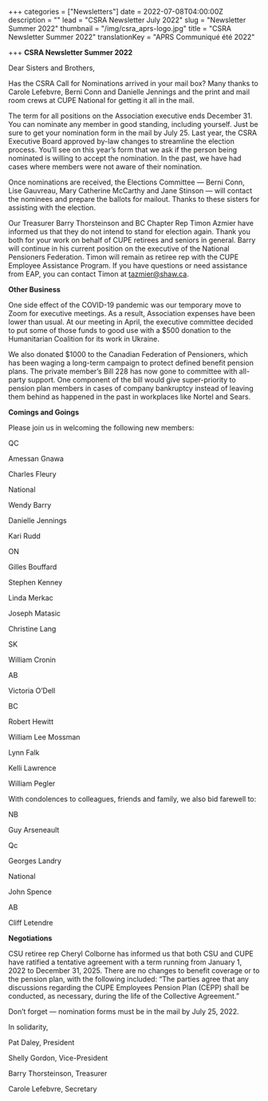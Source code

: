 +++
categories = ["Newsletters"]
date = 2022-07-08T04:00:00Z
description = ""
lead = "CSRA Newsletter July 2022"
slug = "Newsletter Summer 2022"
thumbnail = "/img/csra_aprs-logo.jpg"
title = "CSRA Newsletter Summer 2022"
translationKey = "APRS Communiqué été 2022"

+++
**CSRA Newsletter Summer 2022**

Dear Sisters and Brothers,

Has the CSRA Call for Nominations arrived in your mail box? Many thanks to Carole Lefebvre, Berni Conn and Danielle Jennings and the print and mail room crews at CUPE National for getting it all in the mail.

The term for all positions on the Association executive ends December 31. You can nominate any member in good standing, including yourself. Just be sure to get your nomination form in the mail by July 25. Last year, the CSRA Executive Board approved by-law changes to streamline the election process. You’ll see on this year’s form that we ask if the person being nominated is willing to accept the nomination. In the past, we have had cases where members were not aware of their nomination.

Once nominations are received, the Elections Committee — Berni Conn, Lise Gauvreau, Mary Catherine McCarthy and Jane Stinson — will contact the nominees and prepare the ballots for mailout. Thanks to these sisters for assisting with the election.

Our Treasurer Barry Thorsteinson and BC Chapter Rep Timon Azmier have informed us that they do not intend to stand for election again. Thank you both for your work on behalf of CUPE retirees and seniors in general. Barry will continue in his current position on the executive of the National Pensioners Federation. Timon will remain as retiree rep with the CUPE Employee Assistance Program. If you have questions or need assistance from EAP, you can contact Timon at [tazmier@shaw.ca](mailto:tazmier@shaw.ca).

**Other Business**

One side effect of the COVID-19 pandemic was our temporary move to Zoom for executive meetings. As a result, Association expenses have been lower than usual. At our meeting in April, the executive committee decided to put some of those funds to good use with a $500 donation to the Humanitarian Coalition for its work in Ukraine.

We also donated $1000 to the Canadian Federation of Pensioners, which has been waging a long-term campaign to protect defined benefit pension plans. The private member’s Bill 228 has now gone to committee with all-party support. One component of the bill would give super-priority to pension plan members in cases of company bankruptcy instead of leaving them behind as happened in the past in workplaces like Nortel and Sears.

**Comings and Goings**

Please join us in welcoming the following new members:

QC

Amessan Gnawa

Charles Fleury

National

Wendy Barry

Danielle Jennings

Kari Rudd

ON

Gilles Bouffard

Stephen Kenney

Linda Merkac

Joseph Matasic

Christine Lang

SK

William Cronin

AB

Victoria O’Dell

BC

Robert Hewitt

William Lee Mossman

Lynn Falk

Kelli Lawrence

William Pegler

With condolences to colleagues, friends and family, we also bid farewell to:

NB

Guy Arseneault

Qc

Georges Landry

National

John Spence

AB

Cliff Letendre

**Negotiations**

CSU retiree rep Cheryl Colborne has informed us that both CSU and CUPE have ratified a tentative agreement with a term running from January 1, 2022 to December 31, 2025. There are no changes to benefit coverage or to the pension plan, with the following included: “The parties agree that any discussions regarding the CUPE Employees Pension Plan (CEPP) shall be conducted, as necessary, during the life of the Collective Agreement.”

Don’t forget — nomination forms must be in the mail by July 25, 2022.

In solidarity,

Pat Daley, President

Shelly Gordon, Vice-President

Barry Thorsteinson, Treasurer

Carole Lefebvre, Secretary
